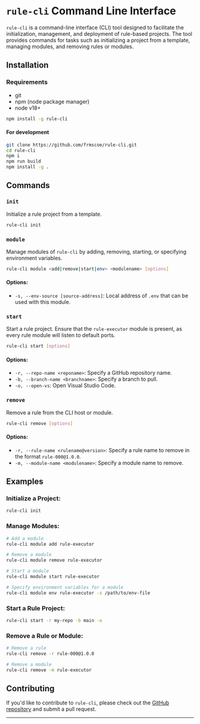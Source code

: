 
# `rule-cli` Command Line Interface

`rule-cli` is a command-line interface (CLI) tool designed to facilitate the initialization, management, and deployment of rule-based projects. The tool provides commands for tasks such as initializing a project from a template, managing modules, and removing rules or modules.

## Installation

### Requirements
- git
- npm (node package manager)
- node v18+


```bash
npm install -g rule-cli
```

#### For development
```bash
git clone https://github.com/frmscoe/rule-cli.git
cd rule-cli
npm i
npm run build
npm install -g .
```

## Commands

### `init`

Initialize a rule project from a template.

```bash
rule-cli init
```

### `module`

Manage modules of `rule-cli` by adding, removing, starting, or specifying environment variables.

```bash
rule-cli module <add|remove|start|env> <modulename> [options]
```

#### Options:

- `-s, --env-source [source-address]`: Local address of `.env` that can be used with this module.

### `start`

Start a rule project. Ensure that the `rule-executor` module is present, as every rule module will listen to default ports.

```bash
rule-cli start [options]
```

#### Options:

- `-r, --repo-name <reponame>`: Specify a GitHub repository name.
- `-b, --branch-name <branchname>`: Specify a branch to pull.
- `-o, --open-vs`: Open Visual Studio Code.

### `remove`

Remove a rule from the CLI host or module.

```bash
rule-cli remove [options]
```

#### Options:

- `-r, --rule-name <rulename@version>`: Specify a rule name to remove in the format `rule-000@1.0.0`.
- `-m, --module-name <modulename>`: Specify a module name to remove.

## Examples

### Initialize a Project:

```bash
rule-cli init
```

### Manage Modules:

```bash
# Add a module
rule-cli module add rule-executor

# Remove a module
rule-cli module remove rule-executor

# Start a module
rule-cli module start rule-executor

# Specify environment variables for a module
rule-cli module env rule-executor -s /path/to/env-file
```

### Start a Rule Project:

```bash
rule-cli start -r my-repo -b main -o
```

### Remove a Rule or Module:

```bash
# Remove a rule
rule-cli remove -r rule-000@1.0.0

# Remove a module
rule-cli remove -m rule-executor
```

## Contributing

If you'd like to contribute to `rule-cli`, please check out the [GitHub repository](https://github.com/frmscoe/rule-cli) and submit a pull request.


---
